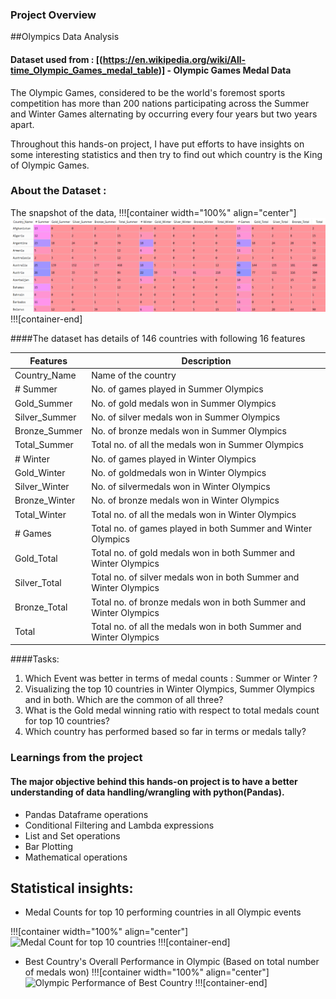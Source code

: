 ### Project Overview

##Olympics Data Analysis

#### Dataset used from :  [(https://en.wikipedia.org/wiki/All-time_Olympic_Games_medal_table)] - Olympic Games Medal Data

The Olympic Games, considered to be the world's foremost sports competition has more than 200 nations participating across the Summer and Winter Games alternating by occurring every four years but two years apart.

Throughout this hands-on project,  I have put efforts to have insights on some interesting statistics and then try to find out which country is the King of Olympic Games.

### About the Dataset :

The snapshot of the data,
!!![container width="100%" align="center"]
![Olympic Game Data](https://github.com/harshshah3/python-data-science-hands-on/blob/master/Screenshot%20(16).png)
!!![container-end]

####The dataset has details of 146 countries with following 16 features

| Features | Description |
| --- | --- |
| Country_Name | Name of the country |
| # Summer | No. of games played in Summer Olympics |
| Gold_Summer | No. of gold medals won in Summer Olympics |
| Silver_Summer | No. of silver medals won in Summer Olympics|
| Bronze_Summer | No. of bronze medals won in Summer Olympics |
| Total_Summer | Total no. of all the medals won in Summer Olympics |
| # Winter | No. of games played in Winter Olympics |
| Gold_Winter | No. of goldmedals won in Winter Olympics |
| Silver_Winter | No. of silvermedals won in Winter Olympics |
| Bronze_Winter | No. of bronze medals won in Winter Olympics |
| Total_Winter | Total no. of all the medals won in Winter Olympics |
| # Games | Total no. of games played in both Summer and Winter Olympics |
| Gold_Total | Total no. of gold medals won in both Summer and Winter Olympics |
| Silver_Total	| Total no. of silver medals won in both Summer and Winter Olympics |
| Bronze_Total | Total no. of bronze medals won in both Summer and Winter Olympics |
| Total | Total no. of all the medals won in both Summer and Winter Olympics |

####Tasks:

1. Which Event was better in terms of medal counts : Summer or Winter ?
2. Visualizing the top 10 countries in Winter Olympics, Summer Olympics and in both. Which are the common of all three?
3. What is the Gold medal winning ratio with respect to total medals count for top 10 countries?
4. Which country has performed based so far in terms or medals tally?  



### Learnings from the project

#### The major objective behind this hands-on project is to have a better understanding of data handling/wrangling with python(Pandas).

 - Pandas Dataframe operations
 - Conditional Filtering and Lambda expressions
 - List and Set operations
 - Bar Plotting
 - Mathematical operations


## Statistical insights:

- Medal Counts for top 10 performing countries in all Olympic events

!!![container width="100%" align="center"]
![Medal Count for top 10 countries](undefined/account/b16/6a1f0c95-2915-474c-917f-dc711cc8d89b/b597/a079f760-af4b-402d-bbec-a00012097277/file.JPG)
!!![container-end]


- Best Country's Overall Performance in Olympic (Based on total number of medals won)
!!![container width="100%" align="center"]
![Olympic Performance of Best Country](undefined/account/b16/6a1f0c95-2915-474c-917f-dc711cc8d89b/b91/72c0d530-24e3-4517-9755-a139457f5f49/file.JPG)
!!![container-end]


 


